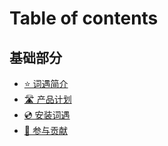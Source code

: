# Table of contents

## 基础部分 <a href="#essential-documentation" id="essential-documentation"></a>

* [⭐ 词遇简介](README.md)
* [🛣 产品计划](essential-documentation/roadmap.md)
* [💿 安装词遇](essential-documentation/install-ciyu.md)
* [🙌 参与贡献](essential-documentation/contribute-to-ciyu.md)
